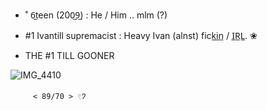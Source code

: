  - ˚ 6̲teen (200̲9̲) : He / Him  .. mlm (?)  



 - #1 Ivantill supremacist : Heavy Ivan (alnst) fick̲i̲n̲ / I̲R̲L̲. ❀ 
 - THE #1 TILL GOONER


![IMG_4410](https://github.com/user-attachments/assets/f31140df-f1fa-4c7a-b495-a89d461d96cd)

         < 89/70 > 𓏲𑁘 


   



